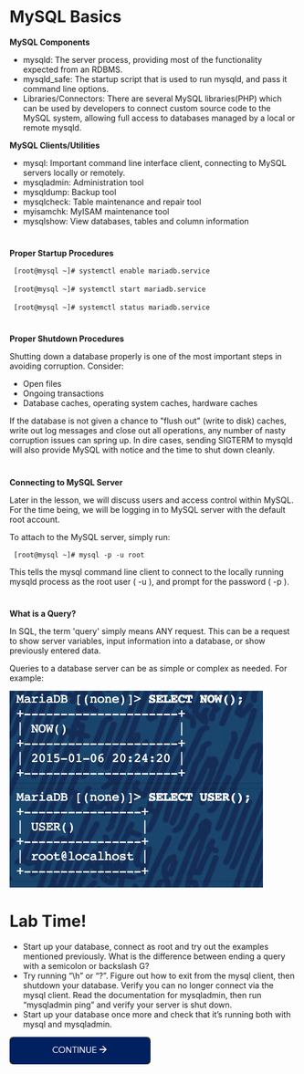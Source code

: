 # MySQL Basics

**MySQL Components**

- mysqld: The server process, providing most of the functionality expected from an RDBMS.
- mysqld_safe: The startup script that is used to run mysqld, and pass it command line options.
- Libraries/Connectors: There are several MySQL libraries(PHP) which can be used by developers to connect custom source code to the MySQL system, allowing full access to databases managed by a local or remote mysqld.

**MySQL Clients/Utilities**

- mysql: Important command line interface client, connecting to MySQL servers locally or remotely.
- mysqladmin: Administration tool
- mysqldump: Backup tool
- mysqlcheck: Table maintenance and repair tool
- myisamchk: MyISAM maintenance tool
- mysqlshow: View databases, tables and column information
#
**Proper Startup Procedures**

     [root@mysql ~]# systemctl enable mariadb.service

     [root@mysql ~]# systemctl start mariadb.service

     [root@mysql ~]# systemctl status mariadb.service
  
#
**Proper Shutdown Procedures**

Shutting down a database properly is one of the most important steps in avoiding corruption. Consider:
 - Open files
 - Ongoing transactions
 - Database caches, operating system caches, hardware caches

If the database is not given a chance to "flush out" (write to disk) caches, write out log messages and close out all operations, any number of nasty corruption issues can spring up.
In dire cases, sending SIGTERM to mysqld will also provide MySQL with notice and the time to shut down cleanly.
#
**Connecting to MySQL Server**

Later in the lesson, we will discuss users and access control within MySQL. For the time being, we will be logging in to MySQL server with the default root account.

To attach to the MySQL server, simply run:

     [root@mysql ~]# mysql -p -u root 
 
This tells the mysql command line client to connect to the locally running mysqld process as the root user ( -u ), and prompt for the password ( -p ).
#
**What is a Query?**

In SQL, the term 'query' simply means ANY request. This can be a request to show server variables, input information into a database, or show previously entered data.

Queries to a database server can be as simple or complex as needed. For example:

![continue](./images/Query.png)

# Lab Time!

- Start up your database, connect as root and try out the examples mentioned previously. What is the difference between ending a query with a semicolon or backslash G?
- Try running “\h” or “\?”. Figure out how to exit from the mysql client, then shutdown your database. Verify you can no longer connect via the mysql client. Read the documentation for mysqladmin, then run “mysqladmin ping” and verify your server is shut down.
- Start up your database once more and check that it’s running both with mysql and mysqladmin.

[![continue](./images/continue.png)](./3_solution.md)
